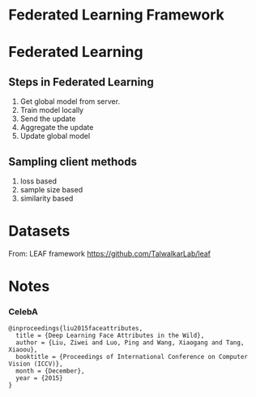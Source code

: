 # Federated Learning Framework

# Federated Learning

## Steps in Federated Learning

1. Get global model from server.
2. Train model locally
3. Send the update
4. Aggregate the update
5. Update global model

## Sampling client methods

1. loss based
2. sample size based
3. similarity based

# Datasets

From: LEAF framework https://github.com/TalwalkarLab/leaf

# Notes

### CelebA

```
@inproceedings{liu2015faceattributes,
  title = {Deep Learning Face Attributes in the Wild},
  author = {Liu, Ziwei and Luo, Ping and Wang, Xiaogang and Tang, Xiaoou},
  booktitle = {Proceedings of International Conference on Computer Vision (ICCV)},
  month = {December},
  year = {2015} 
}
```